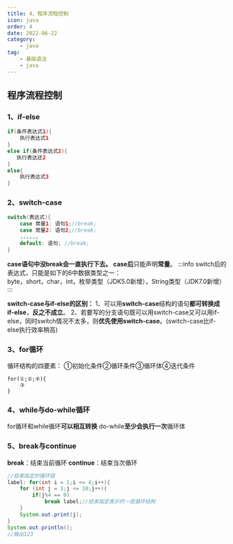 ```yaml
---
title: 4、程序流程控制
icon: java
order: 4
date: 2022-06-22
category: 
    - java
tag: 
    - 基础语法
    - java
---
```

## 程序流程控制

### 1、if-else

```java
if(条件表达式1){
    执行表达式1
}
else if(条件表达式2){
   执行表达还2 
}
else{
    执行表达式3
}
```

### 2、switch-case

```java
switch(表达式){
    case 常量1: 语句1;//break;
    case 常量2: 语句2;//break;
    ......
    default: 语句; //break;
}
```

**case语句中没break会一直执行下去。**
**case后**只能声明**常量**。
:::info
switch后的表达式，只能是如下的6中数据类型之一：  
byte，short，char，int，枚举类型（JDK5.0新增），String类型（JDK7.0新增）
:::


**switch-case与if-else的区别：**
1、可以用**switch-case**结构的语句**都可转换成if-else**，**反之不成立**。
2、若要写的分支语句既可以用switch-case又可以用if-else，同时switch情况不太多，则**优先使用switch-case**。(switch-case比if-else执行效率稍高)

### 3、for循环

循环结构的四要素：
①初始化条件②循环条件③循环体④迭代条件
```
for(①;②;④){
    ③
}
```

### 4、while与do-while循环

for循环和while循环**可以相互转换**
do-while**至少会执行一次**循环体

### 5、break与continue

**break**：结束当前循环
**continue**：结束当次循环

```java
//结束指定的循环层
label: for(int i = 1;i <= 4;i++){
    for (int j = 1;j <= 10;j++){
        if(j%4 == 0)
            break label;//结束指定表示的一层循环结构
    }
    System.out.print(j);
}
System.out.println();
//输出123
```